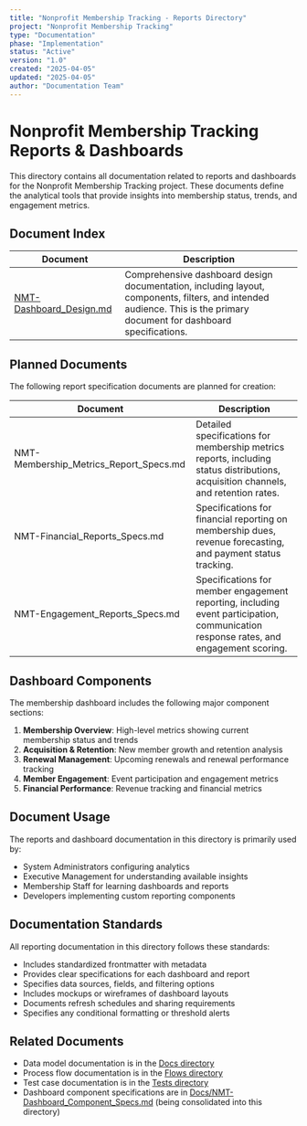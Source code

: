 ```yaml
---
title: "Nonprofit Membership Tracking - Reports Directory"
project: "Nonprofit Membership Tracking"
type: "Documentation"
phase: "Implementation"
status: "Active"
version: "1.0"
created: "2025-04-05"
updated: "2025-04-05"
author: "Documentation Team"
---
```


# Nonprofit Membership Tracking Reports & Dashboards

This directory contains all documentation related to reports and dashboards for the Nonprofit Membership Tracking project. These documents define the analytical tools that provide insights into membership status, trends, and engagement metrics.

## Document Index

| Document | Description |
|----------|-------------|
| [NMT-Dashboard_Design.md](NMT-Dashboard_Design.md) | Comprehensive dashboard design documentation, including layout, components, filters, and intended audience. This is the primary document for dashboard specifications. |

## Planned Documents

The following report specification documents are planned for creation:

| Document | Description |
|----------|-------------|
| NMT-Membership_Metrics_Report_Specs.md | Detailed specifications for membership metrics reports, including status distributions, acquisition channels, and retention rates. |
| NMT-Financial_Reports_Specs.md | Specifications for financial reporting on membership dues, revenue forecasting, and payment status tracking. |
| NMT-Engagement_Reports_Specs.md | Specifications for member engagement reporting, including event participation, communication response rates, and engagement scoring. |

## Dashboard Components

The membership dashboard includes the following major component sections:

1. **Membership Overview**: High-level metrics showing current membership status and trends
2. **Acquisition & Retention**: New member growth and retention analysis
3. **Renewal Management**: Upcoming renewals and renewal performance tracking
4. **Member Engagement**: Event participation and engagement metrics
5. **Financial Performance**: Revenue tracking and financial metrics

## Document Usage

The reports and dashboard documentation in this directory is primarily used by:
- System Administrators configuring analytics
- Executive Management for understanding available insights
- Membership Staff for learning dashboards and reports
- Developers implementing custom reporting components

## Documentation Standards

All reporting documentation in this directory follows these standards:
- Includes standardized frontmatter with metadata
- Provides clear specifications for each dashboard and report
- Specifies data sources, fields, and filtering options
- Includes mockups or wireframes of dashboard layouts
- Documents refresh schedules and sharing requirements
- Specifies any conditional formatting or threshold alerts

## Related Documents

- Data model documentation is in the [Docs directory](../Docs/)
- Process flow documentation is in the [Flows directory](../Flows/)
- Test case documentation is in the [Tests directory](../Tests/)
- Dashboard component specifications are in [Docs/NMT-Dashboard_Component_Specs.md](../Docs/NMT-Dashboard_Component_Specs.md) (being consolidated into this directory) 